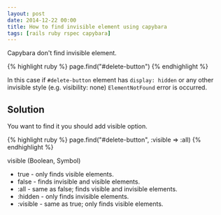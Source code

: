 ```yaml
---
layout: post
date: 2014-12-22 00:00
title: How to find invisible element using capybara
tags: [rails ruby rspec capybara]
---
```


Capybara don't find invisible element.

{% highlight ruby %}
page.find("#delete-button")
{% endhighlight %}

In this case if `#delete-button` element has `display: hidden` or any other invisible style (e.g. visibility: none) `ElementNotFound` error is occurred.

## Solution

You want to find it you should add visible option.

{% highlight ruby %}
page.find("#delete-button", :visible => :all)
{% endhighlight %}

visible (Boolean, Symbol)

* true - only finds visible elements.
* false - finds invisible and visible elements.
* :all - same as false; finds visible and invisible elements.
* :hidden - only finds invisible elements.
* :visible - same as true; only finds visible elements.
